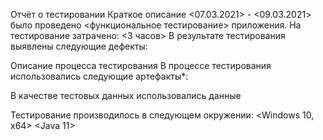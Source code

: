 Отчёт о тестировании Краткое описание <07.03.2021> - <09.03.2021> было проведено <функциональное тестирование> приложения.
На тестирование затрачено: <3 часов>
В результате тестирования выявлены следующие дефекты:

Описание процесса тестирования
В процессе тестирования использовались следующие артефакты*:

В качестве тестовых данных использовались данные 

Тестирование производилось в следующем окружении:
<Windows 10, x64> <Java 11>
